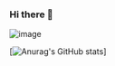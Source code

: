 ### Hi there 👋
![image](https://www.codewars.com/users/Vitaliy%20Replyuk/badges/micro)
<!--
**vr242kj/vr242kj** is a ✨ _special_ ✨ repository because its `README.md` (this file) appears on your GitHub profile.


Here are some ideas to get you started:

- 🔭 I’m currently working on ...
- 🌱 I’m currently learning ...
- 👯 I’m looking to collaborate on ...
- 🤔 I’m looking for help with ...
-->
[![Anurag's GitHub stats](https://github-readme-stats.vercel.app/api?username=vr242kj&show_icons=true&theme=gruvbox)]
